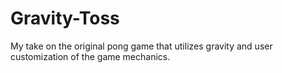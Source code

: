# Gravity-Toss
My take on the original pong game that utilizes gravity and user customization of the game mechanics.
